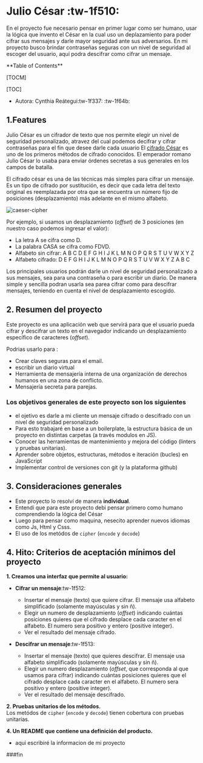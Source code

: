 # Julio César :tw-1f510:

<p>

En el proyecto fue necesario pensar en primer lugar como ser humano, usar la lógica que invento el César en la cual uso un deplazamiento para poder cifrar sus mensajes y darle mayor seguridad ante sus adversarios.
En mi proyecto busco brindar contraseñas seguras con un nivel de seguridad al escoger del usuario,  aquí podra descifrar como cifrar un mensaje.

</p>
**Table of Contents**

[TOCM]

[TOC]

- Autora: Cynthia Reátegui:tw-1f337: :tw-1f64b:

## 1.Features

Julio César es un cifrador de texto que nos permite elegir un nivel de seguridad personalizado,
atravez del cual podemos decifrar y cifrar contraseñas para el fin que desee darle cada usuario
El [cifrado César](https://en.wikipedia.org/wiki/Caesar_cipher)
es uno de los primeros métodos de cifrado conocidos. El emperador romano Julio
César lo usaba para enviar órdenes secretas a sus generales en los campos de
batalla.

El cifrado césar es una de las técnicas más simples para cifrar un mensaje. Es
un tipo de cifrado por sustitución, es decir que cada letra del texto original
es reemplazada por otra que se encuentra un número fijo de posiciones
(desplazamiento) más adelante en el mismo alfabeto.

![caeser-cipher](https://upload.wikimedia.org/wikipedia/commons/thumb/2/2b/Caesar3.svg/2000px-Caesar3.svg.png)

Por ejemplo, si usamos un desplazamiento (_offset_) de 3 posiciones (en nuestro caso podemos ingresar el valor):

* La letra A se cifra como D.
* La palabra CASA se cifra como FDVD.
* Alfabeto sin cifrar: A B C D E F G H I J K L M N O P Q R S T U V W X Y Z
* Alfabeto cifrado: D E F G H I J K L M N O P Q R S T U V W X Y Z A B C

Los principales usuarios podrán darle un nivel de seguridad personalizado a sus mensajes, sea para una 
contraseña o para escribir un diario.
De manera simple y sencilla podran usarla sea parea cifrar como para descifrar mensajes, teniendo en cuenta el nivel de desplazamiento escogido.
## 2. Resumen del proyecto

Este proyecto es una aplicación web que servirá para que el usuario
pueda cifrar y descifrar un texto en el navegador indicando un desplazamiento
específico de caracteres (_offset_). 

Podrias usarlo para :

* Crear claves seguras para el email.
* escribir un diario virtual 
* Herramienta de mensajería interna de una organización de derechos humanos en
  una zona de conflicto.
* Mensajería secreta para parejas.

### Los objetivos generales de este proyecto son los siguientes

* el ojetivo es darle a mi cliente un mensaje cifrado o descifrado con un nivel de seguridad personalizado
* Para esto trabajaré en base a un boilerplate, la estructura básica de un proyecto en
  distintas carpetas (a través modulos en JS).
* Conocer las herramientas de mantenimiento y mejora del código (linters y
  pruebas unitarias).
* Aprender sobre objetos, estructuras, métodos e iteración (bucles)
  en JavaScript
* Implementar control de versiones con git (y la plataforma github)

## 3. Consideraciones generales

* Este proyecto lo resolví de manera **individual**.
* Entendi que para este proyecto debi pensar primero como humano comprendiendo la lógica del César
* Luego para pensar como maquina, nesecito aprender nuevos idiomas como Js, Html y Csss.
* El uso de los metódos de `cipher` (`encode` y `decode`)

## 4. Hito: Criterios de aceptación mínimos del proyecto


**1. Creamos una interfaz que permite al usuario:**

* **Cifrar un mensaje**:tw-1f512:
  - Insertar el mensaje (texto) que quiere cifrar. El mensaje usa alfabeto
    simplificado (solamente mayúsculas y sin ñ).
  - Elegir un numero de desplazamiento (_offset_) indicando cuántas
    posiciones quieres que el cifrado desplace cada caracter en el alfabeto.
    El numero sera positivo y entero (positive integer).
  - Ver el resultado del mensaje cifrado.

* **Descifrar un mensaje**:tw-1f513:
  - Insertar el mensaje (texto) que quieres descifrar. El mensaje usa alfabeto
    simplificado (solamente mayúsculas y sin ñ).
  - Elegir un numero desplazamiento (_offset_, que corresponda al que usamos
    para cifrar) indicando cuántas posiciones quieres que
    el cifrado desplace cada caracter en el alfabeto. El numero sera positivo y
    entero (positive integer).
  - Ver el resultado del mensaje descifrado.

**2. Pruebas unitarios de los métodos.**  
Los metódos de `cipher` (`encode` y `decode`) tienen cobertura con
pruebas unitarias.

**4. Un README que contiene una definición del producto.**  
- aqui escribiré la informacion de mi proyecto 

###fin 